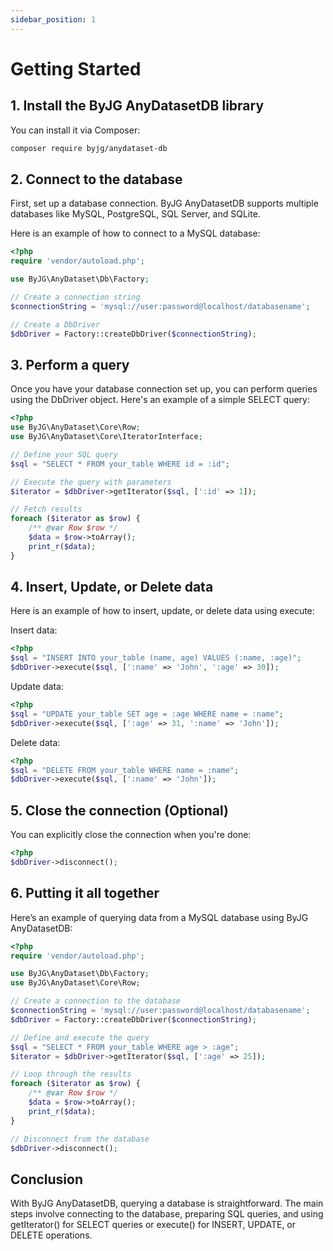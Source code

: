 ```yaml
---
sidebar_position: 1
---
```


# Getting Started

## 1. Install the ByJG AnyDatasetDB library

You can install it via Composer:

```bash
composer require byjg/anydataset-db
```

## 2. Connect to the database

First, set up a database connection. ByJG AnyDatasetDB supports multiple databases like MySQL, PostgreSQL, SQL Server, and SQLite.

Here is an example of how to connect to a MySQL database:

```php
<?php
require 'vendor/autoload.php';

use ByJG\AnyDataset\Db\Factory;

// Create a connection string
$connectionString = 'mysql://user:password@localhost/databasename';

// Create a DbDriver
$dbDriver = Factory::createDbDriver($connectionString);
```

## 3. Perform a query

Once you have your database connection set up, you can perform queries using the DbDriver object. Here's an example of a simple SELECT query:

```php
<?php
use ByJG\AnyDataset\Core\Row;
use ByJG\AnyDataset\Core\IteratorInterface;

// Define your SQL query
$sql = "SELECT * FROM your_table WHERE id = :id";

// Execute the query with parameters
$iterator = $dbDriver->getIterator($sql, [':id' => 1]);

// Fetch results
foreach ($iterator as $row) {
    /** @var Row $row */
    $data = $row->toArray();
    print_r($data);
}
```

## 4. Insert, Update, or Delete data

Here is an example of how to insert, update, or delete data using execute:

Insert data:

```php
<?php
$sql = "INSERT INTO your_table (name, age) VALUES (:name, :age)";
$dbDriver->execute($sql, [':name' => 'John', ':age' => 30]);
```

Update data:

```php
<?php
$sql = "UPDATE your_table SET age = :age WHERE name = :name";
$dbDriver->execute($sql, [':age' => 31, ':name' => 'John']);
```

Delete data:

```php
<?php
$sql = "DELETE FROM your_table WHERE name = :name";
$dbDriver->execute($sql, [':name' => 'John']);
```

## 5. Close the connection (Optional)

You can explicitly close the connection when you're done:

```php
<?php
$dbDriver->disconnect();
```

## 6. Putting it all together

Here’s an example of querying data from a MySQL database using ByJG AnyDatasetDB:

```php
<?php
require 'vendor/autoload.php';

use ByJG\AnyDataset\Db\Factory;
use ByJG\AnyDataset\Core\Row;

// Create a connection to the database
$connectionString = 'mysql://user:password@localhost/databasename';
$dbDriver = Factory::createDbDriver($connectionString);

// Define and execute the query
$sql = "SELECT * FROM your_table WHERE age > :age";
$iterator = $dbDriver->getIterator($sql, [':age' => 25]);

// Loop through the results
foreach ($iterator as $row) {
    /** @var Row $row */
    $data = $row->toArray();
    print_r($data);
}

// Disconnect from the database
$dbDriver->disconnect();
```

## Conclusion

With ByJG AnyDatasetDB, querying a database is straightforward. The main steps involve connecting 
to the database, preparing SQL queries, and using getIterator() for SELECT queries or execute() 
for INSERT, UPDATE, or DELETE operations.
